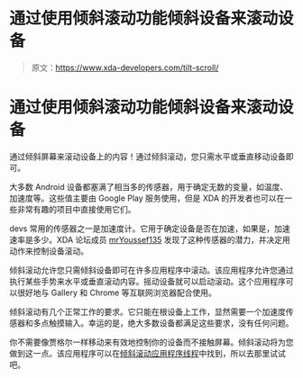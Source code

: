 # 通过使用倾斜滚动功能倾斜设备来滚动设备

> 原文：<https://www.xda-developers.com/tilt-scroll/>

# 通过使用倾斜滚动功能倾斜设备来滚动设备

通过倾斜屏幕来滚动设备上的内容！通过倾斜滚动，您只需水平或垂直移动设备即可。

大多数 Android 设备都塞满了相当多的传感器，用于确定无数的变量，如温度、加速度等。这些值主要由 Google Play 服务使用，但是 XDA 的开发者也可以在一些非常有趣的项目中直接使用它们。

devs 常用的传感器之一是加速度计。它用于确定设备是否在加速，如果是，加速速率是多少。XDA 论坛成员 [mrYoussef135](http://forum.xda-developers.com/member.php?u=5992189) 发现了这种传感器的潜力，并决定用动作来控制设备滚动。

倾斜滚动允许您只需倾斜设备即可在许多应用程序中滚动。该应用程序允许您通过执行某些手势来水平或垂直滚动内容。摇动设备就可以启动滚动。这个应用程序可以很好地与 Gallery 和 Chrome 等互联网浏览器配合使用。

倾斜滚动有几个正常工作的要求。它只能在根设备上工作，显然需要一个加速度传感器和多点触摸输入。幸运的是，绝大多数设备都满足这些要求，没有任何问题。

你不需要像贾格尔一样移动来有效地控制你的设备而不接触屏幕。倾斜滚动将为您做到这一点。该应用程序可以在[倾斜滚动应用程序线程](http://forum.xda-developers.com/android/apps-games/app-tilt-scroll-t2857374)中找到，所以去那里试试吧。
